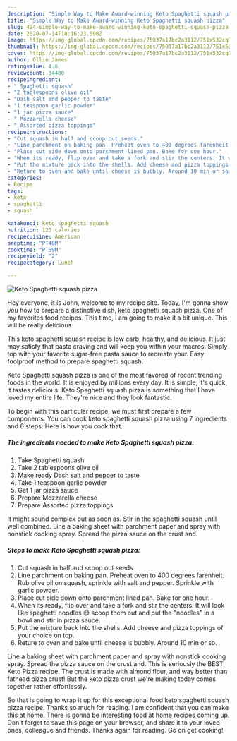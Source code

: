 ```yaml
---
description: "Simple Way to Make Award-winning Keto Spaghetti squash pizza"
title: "Simple Way to Make Award-winning Keto Spaghetti squash pizza"
slug: 494-simple-way-to-make-award-winning-keto-spaghetti-squash-pizza
date: 2020-07-14T18:16:23.590Z
image: https://img-global.cpcdn.com/recipes/75037a17bc2a3112/751x532cq70/keto-spaghetti-squash-pizza-recipe-main-photo.jpg
thumbnail: https://img-global.cpcdn.com/recipes/75037a17bc2a3112/751x532cq70/keto-spaghetti-squash-pizza-recipe-main-photo.jpg
cover: https://img-global.cpcdn.com/recipes/75037a17bc2a3112/751x532cq70/keto-spaghetti-squash-pizza-recipe-main-photo.jpg
author: Ollie James
ratingvalue: 4.6
reviewcount: 34480
recipeingredient:
- " Spaghetti squash"
- "2 tablespoons olive oil"
- "Dash salt and pepper to taste"
- "1 teaspoon garlic powder"
- "1 jar pizza sauce"
- " Mozzarella cheese"
- " Assorted pizza toppings"
recipeinstructions:
- "Cut squash in half and scoop out seeds."
- "Line parchment on baking pan. Preheat oven to 400 degrees farenheit. Rub olive oil on squash, sprinkle with salt and pepper. Sprinkle with garlic powder."
- "Place cut side down onto parchment lined pan. Bake for one hour."
- "When its ready, flip over and take a fork and stir the centers. It will look like spaghetti noodles 😊 scoop them out and put the &#34;noodles&#34; in a bowl and stir in pizza sauce."
- "Put the mixture back into the shells. Add cheese and pizza toppings of your choice on top."
- "Reture to oven and bake until cheese is bubbly. Around 10 min or so."
categories:
- Recipe
tags:
- keto
- spaghetti
- squash

katakunci: keto spaghetti squash 
nutrition: 120 calories
recipecuisine: American
preptime: "PT40M"
cooktime: "PT59M"
recipeyield: "2"
recipecategory: Lunch

---
```



![Keto Spaghetti squash pizza](https://img-global.cpcdn.com/recipes/75037a17bc2a3112/751x532cq70/keto-spaghetti-squash-pizza-recipe-main-photo.jpg)

Hey everyone, it is John, welcome to my recipe site. Today, I'm gonna show you how to prepare a distinctive dish, keto spaghetti squash pizza. One of my favorites food recipes. This time, I am going to make it a bit unique. This will be really delicious.

This keto spaghetti squash recipe is low carb, healthy, and delicious. It just may satisfy that pasta craving and will keep you within your macros. Simply top with your favorite sugar-free pasta sauce to recreate your. Easy foolproof method to prepare spaghetti squash.

Keto Spaghetti squash pizza is one of the most favored of recent trending foods in the world. It is enjoyed by millions every day. It is simple, it's quick, it tastes delicious. Keto Spaghetti squash pizza is something that I have loved my entire life. They're nice and they look fantastic.


To begin with this particular recipe, we must first prepare a few components. You can cook keto spaghetti squash pizza using 7 ingredients and 6 steps. Here is how you cook that.

<!--inarticleads1-->

##### The ingredients needed to make Keto Spaghetti squash pizza:

1. Take  Spaghetti squash
1. Take 2 tablespoons olive oil
1. Make ready Dash salt and pepper to taste
1. Take 1 teaspoon garlic powder
1. Get 1 jar pizza sauce
1. Prepare  Mozzarella cheese
1. Prepare  Assorted pizza toppings


It might sound complex but as soon as. Stir in the spaghetti squash until well combined. Line a baking sheet with parchment paper and spray with nonstick cooking spray. Spread the pizza sauce on the crust and. 

<!--inarticleads2-->

##### Steps to make Keto Spaghetti squash pizza:

1. Cut squash in half and scoop out seeds.
1. Line parchment on baking pan. Preheat oven to 400 degrees farenheit. Rub olive oil on squash, sprinkle with salt and pepper. Sprinkle with garlic powder.
1. Place cut side down onto parchment lined pan. Bake for one hour.
1. When its ready, flip over and take a fork and stir the centers. It will look like spaghetti noodles 😊 scoop them out and put the &#34;noodles&#34; in a bowl and stir in pizza sauce.
1. Put the mixture back into the shells. Add cheese and pizza toppings of your choice on top.
1. Reture to oven and bake until cheese is bubbly. Around 10 min or so.


Line a baking sheet with parchment paper and spray with nonstick cooking spray. Spread the pizza sauce on the crust and. This is seriously the BEST Keto Pizza recipe. The crust is made with almond flour, and way better than fathead pizza crust! But the keto pizza crust we&#39;re making today comes together rather effortlessly. 

So that is going to wrap it up for this exceptional food keto spaghetti squash pizza recipe. Thanks so much for reading. I am confident that you can make this at home. There is gonna be interesting food at home recipes coming up. Don't forget to save this page on your browser, and share it to your loved ones, colleague and friends. Thanks again for reading. Go on get cooking!
